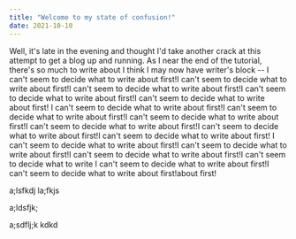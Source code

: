 ```yaml
---
title: "Welcome to my state of confusion!"
date: 2021-10-10
---
```


Well, it's late in the evening and thought I'd take another crack at this attempt to get a blog up and running.  As I near the end of the tutorial,
there's so much to write about I think I may now have writer's block -- I can't seem to decide what to write about first!I can't seem to decide what to
write about first!I can't seem to decide what to write about first!I can't seem to decide what to write about first!I can't seem to decide what to write about first!
I can't seem to decide what to write about first!I can't seem to decide what to write about first!I can't seem to decide what to write about first!I can't 
seem to decide what to write about first!I can't seem to decide what to write about first!I can't seem to decide what to write about first!
I can't seem to decide what to write about first!I can't seem to decide what to write about first!I can't seem to decide what to write about first!I can't seem to decide what to write 
I can't seem to decide what to write about first!I can't seem to decide what to write about first!about first!

a;lsfkdj
la;fkjs

a;ldsfjk;

a;sdflj;k
kdkd
